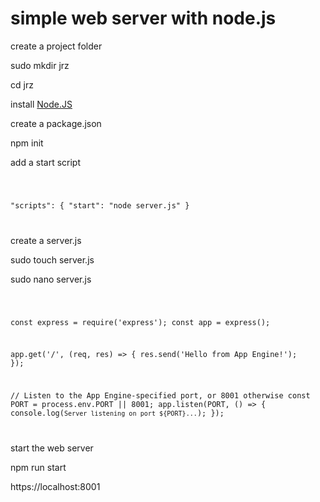 # simple web server with node.js

create a project folder

sudo mkdir jrz

cd jrz

install <a href="https://nodejs.org/en/download/">Node.JS</a>

create a package.json

npm init

add a start script

<code>

"scripts": {
  "start": "node server.js"
}

</code>

create a server.js

sudo touch server.js

sudo nano server.js

<code>

const express = require('express');
const app = express();

app.get('/', (req, res) => {
  res.send('Hello from App Engine!');
});

// Listen to the App Engine-specified port, or 8001 otherwise
const PORT = process.env.PORT || 8001;
app.listen(PORT, () => {
  console.log(`Server listening on port ${PORT}...`);
});

</code>

start the web server 

npm run start

https://localhost:8001



